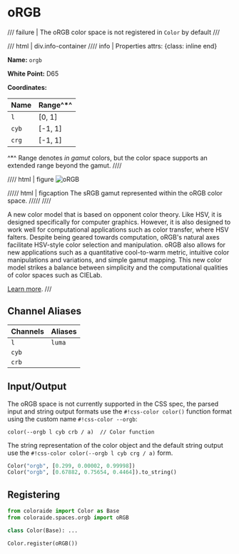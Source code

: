 # oRGB

/// failure | The oRGB color space is not registered in `Color` by default
///

/// html | div.info-container
//// info | Properties
    attrs: {class: inline end}

**Name:** `orgb`

**White Point:** D65

**Coordinates:**

Name  | Range^\*^
----- | -----
`l`   | [0, 1]
`cyb` | [-1, 1]
`crg` | [-1, 1]

^\*^ Range denotes _in gamut_ colors, but the color space supports an extended range beyond the gamut.
////

//// html | figure
![oRGB](../images/orgb-3d.png)

///// html | figcaption
The sRGB gamut represented within the oRGB color space.
/////
////

A new color model that is based on opponent color theory. Like HSV, it is designed specifically for computer graphics.
However, it is also designed to work well for computational applications such as color transfer, where HSV falters.
Despite being geared towards computation, oRGB's natural axes facilitate HSV-style color selection and manipulation.
oRGB also allows for new applications such as a quantitative cool-to-warm metric, intuitive color manipulations and
variations, and simple gamut mapping. This new color model strikes a balance between simplicity and the computational
qualities of color spaces such as CIELab.

[Learn more](https://graphics.stanford.edu/~boulos/papers/orgb_sig.pdf).
///

## Channel Aliases

Channels | Aliases
-------- | -------
`l`      | `luma`
`cyb`    |
`crb`    |

## Input/Output

The oRGB space is not currently supported in the CSS spec, the parsed input and string output formats use the
`#!css-color color()` function format using the custom name `#!css-color --orgb`:

```css-color
color(--orgb l cyb crb / a)  // Color function
```

The string representation of the color object and the default string output use the
`#!css-color color(--orgb l cyb crg / a)` form.

```py play
Color("orgb", [0.299, 0.00002, 0.99998])
Color("orgb", [0.67882, 0.75654, 0.4464]).to_string()
```

## Registering

```py
from coloraide import Color as Base
from coloraide.spaces.orgb import oRGB

class Color(Base): ...

Color.register(oRGB())
```
